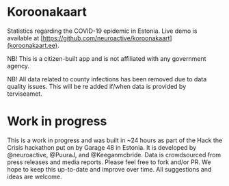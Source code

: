 # Koroonakaart

Statistics regarding the COVID-19 epidemic in Estonia. Live demo is available at [https://github.com/neuroactive/koroonakaart](koroonakaart.ee).

NB! This is a citizen-built app and is not affiliated with any government agency. 

NB! All data related to county infections has been removed due to data quality issues. This will be re added if/when data is provided by terviseamet. 

# Work in progress
This is a work in progress and was built in ~24 hours as part of the Hack the Crisis hackathon put on by Garage 48 in Estonia. It is developed by @neuroactive, @PuuraJ, and @Keeganmcbride. Data is crowdsourced from press releases and media reports. Please feel free to fork and/or PR. We hope to keep this up-to-date and improve over time. All suggestions and ideas are welcome. 
